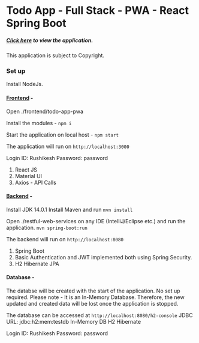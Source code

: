 # Todo App - Full Stack - PWA - React Spring Boot

##### [Click here](https://drive.google.com/file/d/1aUtitzqu06ibs0KCbH_zC9fJhmOFHEN4/view?usp=sharing) to view the application.


This application is subject to Copyright. 


### Set up

Install NodeJs.

#### [Frontend](./frontend/todo-app-pwa) - 


Open ./frontend/todo-app-pwa


Install the modules - 
`npm i` 


Start the application on local host - 
`npm start`


The application will run on `http://localhost:3000`


Login ID: Rushikesh
Password: password

1. React JS
2. Material UI
3. Axios - API Calls

#### [Backend](./restful-web-services) - 

Install JDK 14.0.1
Install Maven
and run `mvn install`

Open ./restful-web-services on any IDE (IntelliJ/Eclipse etc.) and run the application.
`mvn spring-boot:run`

The backend will run on `http://localhost:8080`


1. Spring Boot
2. Basic Authentication and JWT implemented both using Spring Security.
3. H2 Hibernate JPA


#### Database -

The databse will be created with the start of the application. No set up required.
Please note - It is an In-Memory Database. Therefore, the new updated and created data will be lost once the application is stopped. 


The database can be accessed at `http://localhost:8080/h2-console`
JDBC URL: jdbc:h2:mem:testdb
In-Memory DB
H2 Hibernate

Login ID: Rushikesh
Password: password
